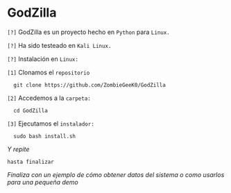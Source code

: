 # GodZilla

`[?]` GodZilla es un proyecto hecho en `Python` para `Linux.`

`[?]` Ha sido testeado en `Kali Linux.`

`[?]` Instalación en `Linux:`

`[1]` Clonamos el `repositorio`
 
      git clone https://github.com/ZombieGeeK0/GodZilla
`[2]` Accedemos a la `carpeta:`

      cd GodZilla
`[3]` Ejecutamos el `instalador:`

      sudo bash install.sh



_Y repite_

```
hasta finalizar
```

_Finaliza con un ejemplo de cómo obtener datos del sistema o como usarlos para una pequeña demo_
